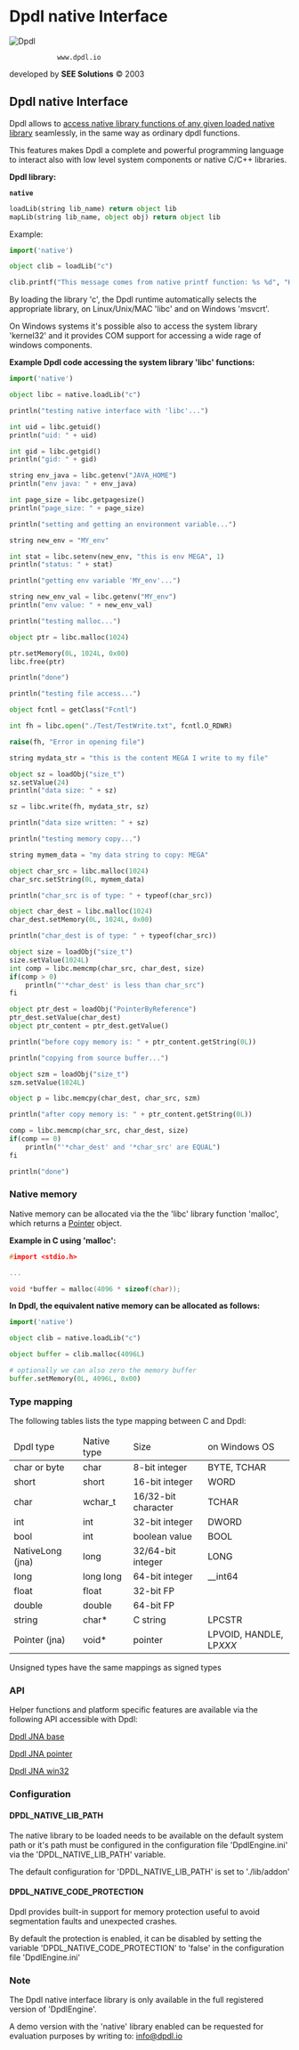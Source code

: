 # Dpdl native Interface

![Dpdl](https://www.dpdl.io/images/dpdl-io.png)

				www.dpdl.io
				

developed by
**SEE Solutions**
&copy; 2003
		

## Dpdl native Interface


Dpdl allows to <ins>access native library functions of any given loaded native library</ins> seamlessly, in the same way as ordinary dpdl functions.

This features makes Dpdl a complete and powerful programming language to interact also with low level system components or native C/C++ libraries.

**Dpdl library:**

**`native`**

```python
loadLib(string lib_name) return object lib
mapLib(string lib_name, object obj) return object lib
```

Example:

```python
import('native')

object clib = loadLib("c")

clib.printf("This message comes from native printf function: %s %d", "Hello", 23)
```

By loading the library 'c', the Dpdl runtime automatically selects the appropriate library, on Linux/Unix/MAC 'libc' and on Windows 'msvcrt'.

On Windows systems it's possible also to access the system library 'kernel32' and it provides COM support for accessing a wide
rage of windows components.


**Example Dpdl code accessing the system library 'libc' functions:**
```python
import('native')

object libc = native.loadLib("c")

println("testing native interface with 'libc'...")

int uid = libc.getuid()
println("uid: " + uid)

int gid = libc.getgid()
println("gid: " + gid)

string env_java = libc.getenv("JAVA_HOME")
println("env java: " + env_java)

int page_size = libc.getpagesize()
println("page_size: " + page_size)

println("setting and getting an environment variable...")

string new_env = "MY_env"

int stat = libc.setenv(new_env, "this is env MEGA", 1)
println("status: " + stat)

println("getting env variable 'MY_env'...")

string new_env_val = libc.getenv("MY_env")
println("env value: " + new_env_val)

println("testing malloc...")

object ptr = libc.malloc(1024)

ptr.setMemory(0L, 1024L, 0x00)
libc.free(ptr)

println("done")

println("testing file access...")

object fcntl = getClass("Fcntl")

int fh = libc.open("./Test/TestWrite.txt", fcntl.O_RDWR)

raise(fh, "Error in opening file")

string mydata_str = "this is the content MEGA I write to my file"

object sz = loadObj("size_t")
sz.setValue(24)
println("data size: " + sz)

sz = libc.write(fh, mydata_str, sz)

println("data size written: " + sz)

println("testing memory copy...")

string mymem_data = "my data string to copy: MEGA"

object char_src = libc.malloc(1024)
char_src.setString(0L, mymem_data)

println("char_src is of type: " + typeof(char_src))

object char_dest = libc.malloc(1024)
char_dest.setMemory(0L, 1024L, 0x00)

println("char_dest is of type: " + typeof(char_src))

object size = loadObj("size_t")
size.setValue(1024L)
int comp = libc.memcmp(char_src, char_dest, size)
if(comp > 0)
	println("'*char_dest' is less than char_src")
fi

object ptr_dest = loadObj("PointerByReference")
ptr_dest.setValue(char_dest)
object ptr_content = ptr_dest.getValue()

println("before copy memory is: " + ptr_content.getString(0L))

println("copying from source buffer...")

object szm = loadObj("size_t")
szm.setValue(1024L)

object p = libc.memcpy(char_dest, char_src, szm)

println("after copy memory is: " + ptr_content.getString(0L))

comp = libc.memcmp(char_src, char_dest, size)
if(comp == 0)
	println("'*char_dest' and '*char_src' are EQUAL")
fi

println("done")
```

### Native memory

Native memory can be allocated via the the 'libc' library function 'malloc', which returns a [Pointer](https://www.dpdl.io/doc/dpdl_jna/javadoc/com/sun/jna/Pointer.html) object.

**Example in C using 'malloc':**
```c
#import <stdio.h>

...

void *buffer = malloc(4096 * sizeof(char));
```

**In Dpdl, the equivalent native memory can be allocated as follows:**
```python
import('native')

object clib = native.loadLib("c")

object buffer = clib.malloc(4096L)

# optionally we can also zero the memory buffer
buffer.setMemory(0L, 4096L, 0x00)
```

### Type mapping


The following tables lists the type mapping between C and Dpdl:

<table>
<thead><td>Dpdl type</td><td>Native type</td><td>Size</td><td>on Windows OS</td></thead>
<tr><td>char or byte</td><td>char</td><td>8-bit integer</td><td>BYTE, TCHAR</td></tr>
<tr><td>short</td><td>short</td><td>16-bit integer</td><td>WORD</td></tr>
<tr><td>char</td><td>wchar_t</td><td>16/32-bit character</td><td>TCHAR</td></tr>
<tr><td>int</td><td>int</td><td>32-bit integer</td><td>DWORD</td></tr>
<tr><td>bool</td><td>int</td><td>boolean value</td><td>BOOL</td></tr>
<tr><td>NativeLong (jna)</td><td>long</td><td>32/64-bit integer</td><td>LONG</td></tr>
<tr><td>long</td><td>long long</td><td>64-bit integer</td><td>__int64</td></tr>
<tr><td>float</td><td>float</td><td>32-bit FP</td><td></td></tr>
<tr><td>double</td><td>double</td><td>64-bit FP</td><td></td></tr>
<tr><td>string</td><td>char*</td><td>C string</td><td>LPCSTR</td></tr>
<tr><td>Pointer (jna)</td><td>void*</td><td>pointer</td><td>LPVOID, HANDLE, LP<i>XXX</i></td></tr>
</table>

Unsigned types have the same mappings as signed types


### API

Helper functions and platform specific features are available via the following API accessible with Dpdl:

[Dpdl JNA base](https://www.dpdl.io/doc/dpdl_jna/javadoc/com/sun/jna/package-frame.html)

[Dpdl JNA pointer](https://www.dpdl.io/doc/dpdl_jna/javadoc/com/sun/jna/ptr/package-frame.html)

[Dpdl JNA win32](https://www.dpdl.io/doc/dpdl_jna/javadoc/com/sun/jna/win32/package-frame.html)   


### Configuration

#### DPDL_NATIVE_LIB_PATH

The native library to be loaded needs to be available on the default system path or it's path must be configured in the configuration file 'DpdlEngine.ini' via the 'DPDL_NATIVE_LIB_PATH' variable.

The default configuration for 'DPDL_NATIVE_LIB_PATH' is set to './lib/addon'

#### DPDL_NATIVE_CODE_PROTECTION

Dpdl provides built-in support for memory protection useful to avoid segmentation faults and unexpected crashes.

By default the protection is enabled, it can be disabled by setting the variable 'DPDL_NATIVE_CODE_PROTECTION' to 'false' in the
configuration file 'DpdlEngine.ini'


### Note

The Dpdl native interface library is only available in the full registered version of 'DpdlEngine'.

A demo version with the 'native' library enabled can be requested for evaluation purposes by writing to: info@dpdl.io




